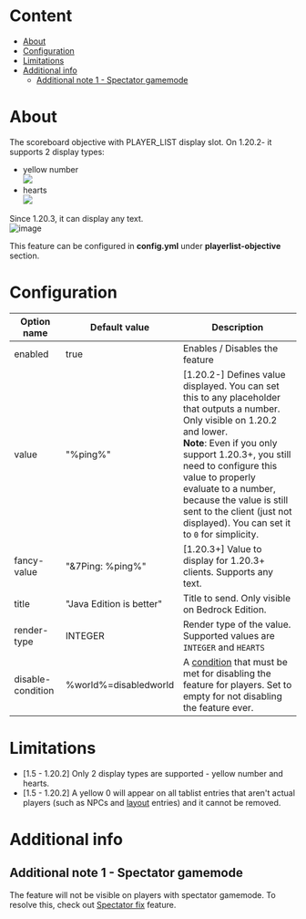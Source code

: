 # Content
* [About](#about)
* [Configuration](#configuration)
* [Limitations](#limitations)
* [Additional info](#additional-info)
  * [Additional note 1 - Spectator gamemode](#additional-note-1---spectator-gamemode)

# About
The scoreboard objective with PLAYER_LIST display slot. On 1.20.2- it supports 2 display types:
* yellow number  
  ![](https://images-ext-1.discordapp.net/external/ioDTFWFe9qUGg8ZgNFCPIoXN6B-EnbqHb0WXE9200a8/https/image.prntscr.com/image/w8sjR4y9QhuaEcnU5tGTmw.png)
* hearts  
  ![](https://images-ext-2.discordapp.net/external/RxWu_5hBSLUWqS7vCvSPY9PnNxkYfAMQQXwkbi6GEyU/https/image.prntscr.com/image/edpM4XpOT1q3SsQ5vYNjzQ.png)

Since 1.20.3, it can display any text.  
![image](https://github.com/NEZNAMY/TAB/assets/6338394/2300b73e-d0cb-4eec-8ff1-e16be60bba49)

This feature can be configured in **config.yml** under **playerlist-objective** section.

# Configuration
| Option name       | Default value            | Description                                                                                                                                                                                                                                                                                                                                                          |
|-------------------|--------------------------|----------------------------------------------------------------------------------------------------------------------------------------------------------------------------------------------------------------------------------------------------------------------------------------------------------------------------------------------------------------------|
| enabled           | true                     | Enables / Disables the feature                                                                                                                                                                                                                                                                                                                                       |
| value             | "%ping%"                 | [1.20.2-] Defines value displayed. You can set this to any placeholder that outputs a number. Only visible on 1.20.2 and lower. <br/> **Note**: Even if you only support 1.20.3+, you still need to configure this value to properly evaluate to a number, because the value is still sent to the client (just not displayed). You can set it to `0` for simplicity. |
| fancy-value       | "&7Ping: %ping%"         | [1.20.3+] Value to display for 1.20.3+ clients. Supports any text.                                                                                                                                                                                                                                                                                                   |
| title             | "Java Edition is better" | Title to send. Only visible on Bedrock Edition.                                                                                                                                                                                                                                                                                                                      |
| render-type       | INTEGER                  | Render type of the value. Supported values are `INTEGER` and `HEARTS`                                                                                                                                                                                                                                                                                                |
| disable-condition | %world%=disabledworld    | A [condition](https://github.com/NEZNAMY/TAB/wiki/Feature-guide:-Conditional-placeholders) that must be met for disabling the feature for players. Set to empty for not disabling the feature ever.                                                                                                                                                                  |

# Limitations
* [1.5 - 1.20.2] Only 2 display types are supported - yellow number and hearts.
* [1.5 - 1.20.2] A yellow 0 will appear on all tablist entries that aren't actual players (such as NPCs and [layout](https://github.com/NEZNAMY/TAB/wiki/Feature-guide:-Layout) entries) and it cannot be removed.

# Additional info
## Additional note 1 - Spectator gamemode
The feature will not be visible on players with spectator gamemode. To resolve this, check out [Spectator fix](https://github.com/NEZNAMY/TAB/wiki/Feature-guide:-Spectator-fix) feature.  